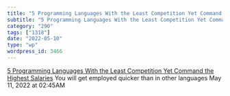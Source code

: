 ```yaml
---
title: "5 Programming Languages With the Least Competition Yet Command the Highest Salaries"
subtitle: "5 Programming Languages With the Least Competition Yet Command the Highest Salaries"
category: "290"
tags: ["1318"]
date: "2022-05-10"
type: "wp"
wordpress_id: 3466
---
```

[ 5 Programming Languages With the Least Competition Yet Command the Highest Salaries](https://link.medium.com/DqTTuUiDVpb)
 You will get employed quicker than in other languages
May 11, 2022 at 02:45AM